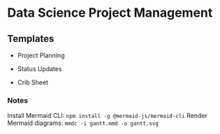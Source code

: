 # Data Science Project Management

## Templates

- Project Planning

- Status Updates

- Crib Sheet

### Notes

Install Mermaid CLI: `npm install -g @mermaid-js/mermaid-cli`
Render Mermaid diagrams: `mmdc -i gantt.mmd -o gantt.svg`